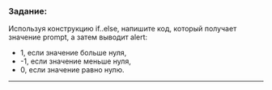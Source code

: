### Задание: 
Используя конструкцию if..else, напишите код, который получает значение prompt, а затем выводит alert:
* 1, если значение больше нуля,
* -1, если значение меньше нуля,
* 0, если значение равно нулю.
***